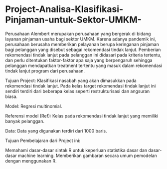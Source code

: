 # Project-Analisa-Klasifikasi-Pinjaman-untuk-Sektor-UMKM-
Perusahaan Alembert merupakan perusahaan yang bergerak di bidang layanan pinjaman usaha bagi sektor UMKM. Karena adanya pandemik ini, perusahaan berusaha memberikan pelayanan berupa keringanan pinjaman bagi pelanggan yang disebut sebagai rekomendasi tindak lanjut. Pemberian rekomendasi tindak lanjut pada pelanggan ini didasari pada kriteria tertentu, dan perlu ditentukan faktor-faktor apa saja yang berpengaruh sehingga pelanggan mendapatkan treatment tertentu yang masuk dalam rekomendasi tindak lanjut program dari perusahaan.

Tujuan Project: Klasifikasi nasabah yang akan dimasukkan pada rekomendasi tindak lanjut. Pada kelas target rekomendasi tindak lanjut ini sendiri terdiri dari beberapa kelas seperti restrukturisasi dan angsuran biasa.

Model: Regresi multinomial.

Referensi model (Ref): Kelas pada rekomendasi tindak lanjut yang memiliki banyak pelanggan.

Data: Data yang digunakan terdiri dari 1000 baris.

Tujuan Pembelajaran dari Project ini:

Memahami dasar-dasar sintak R untuk keperluan statistika dasar dan dasar-dasar machine learning.
Memberikan gambaran secara umum pemodelan dengan menggunakan R.
 
